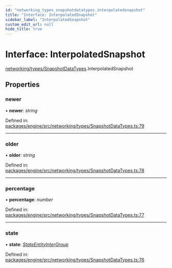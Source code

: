 ```yaml
---
id: "networking_types_snapshotdatatypes.interpolatedsnapshot"
title: "Interface: InterpolatedSnapshot"
sidebar_label: "InterpolatedSnapshot"
custom_edit_url: null
hide_title: true
---
```


# Interface: InterpolatedSnapshot

[networking/types/SnapshotDataTypes](../modules/networking_types_snapshotdatatypes.md).InterpolatedSnapshot

## Properties

### newer

• **newer**: *string*

Defined in: [packages/engine/src/networking/types/SnapshotDataTypes.ts:79](https://github.com/xr3ngine/xr3ngine/blob/716a06460/packages/engine/src/networking/types/SnapshotDataTypes.ts#L79)

___

### older

• **older**: *string*

Defined in: [packages/engine/src/networking/types/SnapshotDataTypes.ts:78](https://github.com/xr3ngine/xr3ngine/blob/716a06460/packages/engine/src/networking/types/SnapshotDataTypes.ts#L78)

___

### percentage

• **percentage**: *number*

Defined in: [packages/engine/src/networking/types/SnapshotDataTypes.ts:77](https://github.com/xr3ngine/xr3ngine/blob/716a06460/packages/engine/src/networking/types/SnapshotDataTypes.ts#L77)

___

### state

• **state**: [*StateEntityInterGroup*](../modules/networking_types_snapshotdatatypes.md#stateentityintergroup)

Defined in: [packages/engine/src/networking/types/SnapshotDataTypes.ts:76](https://github.com/xr3ngine/xr3ngine/blob/716a06460/packages/engine/src/networking/types/SnapshotDataTypes.ts#L76)

